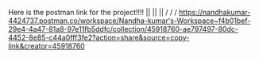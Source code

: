 Here is the postman link for the project!!!! 
              ||    ||    ||
              \/    \/    \/
https://nandhakumar-4424737.postman.co/workspace/Nandha-kumar's-Workspace~f4b01bef-29e4-4a47-81a8-97e11fb5ddfc/collection/45918760-ae797497-80dc-4452-8e85-c44a0fff3fe2?action=share&source=copy-link&creator=45918760
